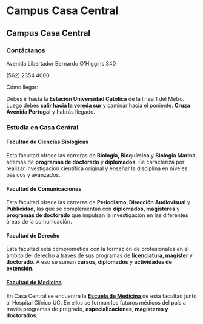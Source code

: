 # Campus Casa Central

## Campus Casa Central

### Contáctanos

Avenida Libertador Bernardo O'Higgins 340

\(562\) 2354 4000

Cómo llegar:

Debes ir hasta la **Estación Universidad Católica** de la línea 1 del Metro. Luego debes **salir hacia la vereda sur** y caminar hacia el poniente. **Cruza Avenida Portugal** y habrás llegado.

### Estudia en Casa Central

#### Facultad de Ciencias Biológicas

Esta facultad ofrece las carreras de **Biología, Bioquímica** y **Biología Marina**, además de **programas de doctorado** y **diplomados**. Se caracteriza por realizar investigación científica original y enseñar la disciplina en niveles básicos y avanzados.

#### Facultad de Comunicaciones

Esta facultad ofrece las carreras de **Periodismo, Dirección Audiovisual** y **Publicidad**, las que se complementan con **diplomados, magísteres** y **programas de doctorado** que impulsan la investigación en las diferentes áreas de la comunicación.

#### Facultad de Derecho

Esta facultad está comprometida con la formación de profesionales en el ámbito del derecho a través de sus programas de **licenciatura, magíster** y **doctorado**. A eso se suman **cursos, diplomados** y **actividades de extensión**.

#### [Facultad de Medicina](https://facultadmedicina.uc.cl/)

En Casa Central se encuentra la [**Escuela de Medicina** ](https://medicina.uc.cl)de esta facultad junto al Hospital Clínico UC. En ellos se forman los futuros médicos del país a través programas de pregrado, **especializaciones, magísteres y doctorados**. 

